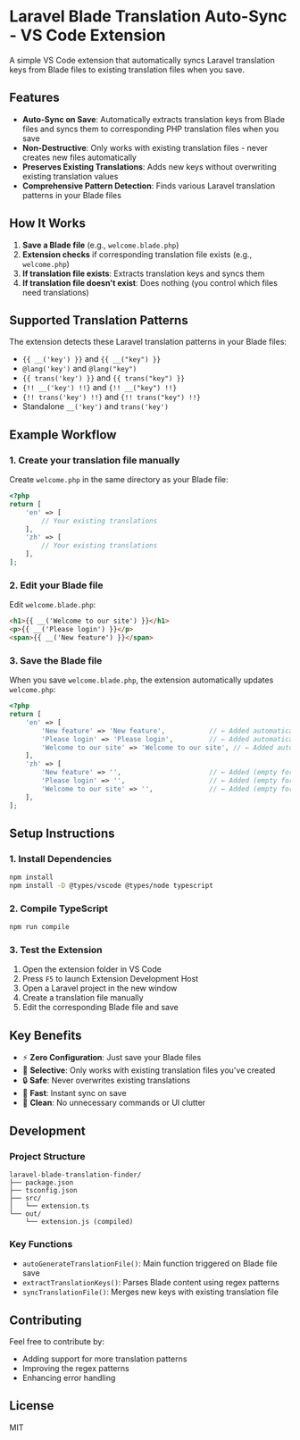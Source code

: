 # Laravel Blade Translation Auto-Sync - VS Code Extension

A simple VS Code extension that automatically syncs Laravel translation keys from Blade files to existing translation files when you save.

## Features

- **Auto-Sync on Save**: Automatically extracts translation keys from Blade files and syncs them to corresponding PHP translation files when you save
- **Non-Destructive**: Only works with existing translation files - never creates new files automatically
- **Preserves Existing Translations**: Adds new keys without overwriting existing translation values
- **Comprehensive Pattern Detection**: Finds various Laravel translation patterns in your Blade files

## How It Works

1. **Save a Blade file** (e.g., `welcome.blade.php`)
2. **Extension checks** if corresponding translation file exists (e.g., `welcome.php`)
3. **If translation file exists**: Extracts translation keys and syncs them
4. **If translation file doesn't exist**: Does nothing (you control which files need translations)

## Supported Translation Patterns

The extension detects these Laravel translation patterns in your Blade files:

- `{{ __('key') }}` and `{{ __("key") }}`
- `@lang('key')` and `@lang("key")`
- `{{ trans('key') }}` and `{{ trans("key") }}`
- `{!! __('key') !!}` and `{!! __("key") !!}`
- `{!! trans('key') !!}` and `{!! trans("key") !!}`
- Standalone `__('key')` and `trans('key')`

## Example Workflow

### 1. Create your translation file manually

Create `welcome.php` in the same directory as your Blade file:

```php
<?php
return [
    'en' => [
        // Your existing translations
    ],
    'zh' => [
        // Your existing translations
    ],
];
```

### 2. Edit your Blade file

Edit `welcome.blade.php`:

```html
<h1>{{ __('Welcome to our site') }}</h1>
<p>{{ __('Please login') }}</p>
<span>{{ __('New feature') }}</span>
```

### 3. Save the Blade file

When you save `welcome.blade.php`, the extension automatically updates `welcome.php`:

```php
<?php
return [
    'en' => [
        'New feature' => 'New feature',           // ← Added automatically
        'Please login' => 'Please login',         // ← Added automatically
        'Welcome to our site' => 'Welcome to our site', // ← Added automatically
    ],
    'zh' => [
        'New feature' => '',                      // ← Added (empty for translation)
        'Please login' => '',                     // ← Added (empty for translation)
        'Welcome to our site' => '',              // ← Added (empty for translation)
    ],
];
```

## Setup Instructions

### 1. Install Dependencies

```bash
npm install
npm install -D @types/vscode @types/node typescript
```

### 2. Compile TypeScript

```bash
npm run compile
```

### 3. Test the Extension

1. Open the extension folder in VS Code
2. Press `F5` to launch Extension Development Host
3. Open a Laravel project in the new window
4. Create a translation file manually
5. Edit the corresponding Blade file and save

## Key Benefits

- ⚡ **Zero Configuration**: Just save your Blade files
- 🎯 **Selective**: Only works with existing translation files you've created
- 🔒 **Safe**: Never overwrites existing translations
- 🚀 **Fast**: Instant sync on save
- 🧹 **Clean**: No unnecessary commands or UI clutter

## Development

### Project Structure

```
laravel-blade-translation-finder/
├── package.json
├── tsconfig.json
├── src/
│   └── extension.ts
└── out/
    └── extension.js (compiled)
```

### Key Functions

- `autoGenerateTranslationFile()`: Main function triggered on Blade file save
- `extractTranslationKeys()`: Parses Blade content using regex patterns
- `syncTranslationFile()`: Merges new keys with existing translation file

## Contributing

Feel free to contribute by:

- Adding support for more translation patterns
- Improving the regex patterns
- Enhancing error handling

## License

MIT

